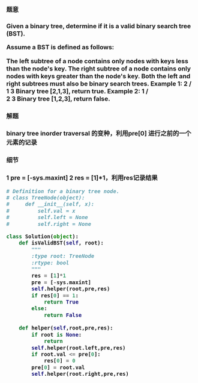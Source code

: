 <h3>题意<h3>
<p>
Given a binary tree, determine if it is a valid binary search tree (BST).

Assume a BST is defined as follows:

The left subtree of a node contains only nodes with keys less than the node's key.
The right subtree of a node contains only nodes with keys greater than the node's key.
Both the left and right subtrees must also be binary search trees.
Example 1:
    2
   / \
  1   3
Binary tree [2,1,3], return true.
Example 2:
    1
   / \
  2   3
Binary tree [1,2,3], return false.

<p>




<h3>解题<h3>
<p>binary tree inorder traversal 的变种，利用pre[0] 进行之前的一个元素的记录<p>




<h3>细节<h3>
<p>
1 pre = [-sys.maxint]
2 res = [1]*1，利用res记录结果
<p>


```python
# Definition for a binary tree node.
# class TreeNode(object):
#     def __init__(self, x):
#         self.val = x
#         self.left = None
#         self.right = None

class Solution(object):
    def isValidBST(self, root):
        """
        :type root: TreeNode
        :rtype: bool
        """
        res = [1]*1
        pre = [-sys.maxint]
        self.helper(root,pre,res)
        if res[0] == 1:
            return True
        else:
            return False
    
    def helper(self,root,pre,res):
        if root is None:
            return
        self.helper(root.left,pre,res)
        if root.val <= pre[0]:
            res[0] = 0
        pre[0] = root.val
        self.helper(root.right,pre,res)
            
    

```
